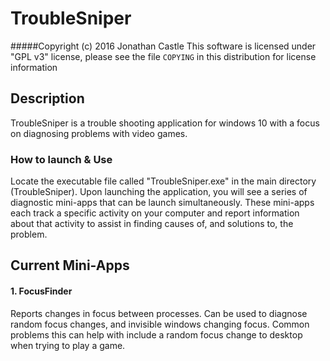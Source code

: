 # TroubleSniper
#####Copyright (c) 2016 Jonathan Castle
This software is licensed under "GPL v3" license, please see the file `COPYING` in this distribution for license information

## Description
TroubleSniper is a trouble shooting application for windows 10 with a focus on diagnosing problems with 
video games. 


### How to launch & Use
Locate the executable file called "TroubleSniper.exe" in the main directory (TroubleSniper). Upon launching
the application, you will see a series of diagnostic mini-apps that can be launch simultaneously. These mini-apps each track a specific activity on your computer and report information about that activity to assist in 
finding causes of, and solutions to, the problem.


## Current Mini-Apps
#### 1. FocusFinder
Reports changes in focus between processes. Can be used to diagnose random focus changes, and invisible windows
changing focus. Common problems this can help with include a random focus change to desktop when trying to play a game.
